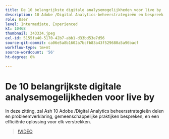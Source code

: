 ```yaml
---
title: De 10 belangrijkste digitale analysemogelijkheden voor live by
description: 10 Adobe /Digital Analytics-beheerstrategieën en bespreek probleemverklaring, algemene werkwijzen en een effectieve oplossing voor elk probleem.
role: User
level: Intermediate, Experienced
kt: 10468
thumbnail: 343334.jpeg
exl-id: 5155fa40-5170-42b7-abb1-d33bd53e7d56
source-git-commit: ca06e5a8b1602a7bcfb83a43f529680a5a96bacf
workflow-type: tm+mt
source-wordcount: '56'
ht-degree: 0%

---
```


# De 10 belangrijkste digitale analysemogelijkheden voor live by

In deze zitting, zal Ash 10 Adobe /Digital Analytics beheersstrategieën delen en probleemverklaring, gemeenschappelijke praktijken bespreken, en een efficiënte oplossing voor elk verstrekken.

>[!VIDEO](https://video.tv.adobe.com/v/343334/?quality=12&learn=on)
